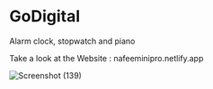 
# GoDigital
Alarm clock, stopwatch and piano

Take a look at the Website : nafeeminipro.netlify.app

![Screenshot (139)](https://user-images.githubusercontent.com/83122148/130053498-d6442d75-816e-4eff-ba21-d472a2570c20.png)
